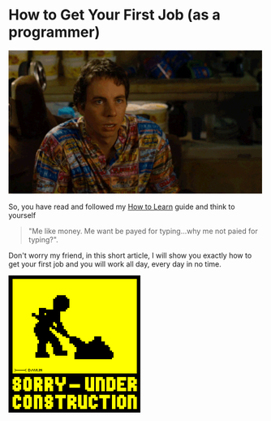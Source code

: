 # How to Get Your First Job (as a programmer)
<img width="500" src="https://raw.githubusercontent.com/miharajster/How-to-Get-Your-First-Job/main/lib/like_money.gif"/>

So, you have read and followed my [How to Learn](https://github.com/miharajster/How-to-Learn) guide and think to yourself 
> "Me like money. Me want be payed for typing...why me not paied for typing?".

Don't worry my friend, in this short article, I will show you exactly how to get your first job and you will work all day, every day in no time.

<img src="https://raw.githubusercontent.com/miharajster/How-to-Get-Your-First-Job/main/lib/under_construction.gif"/>
